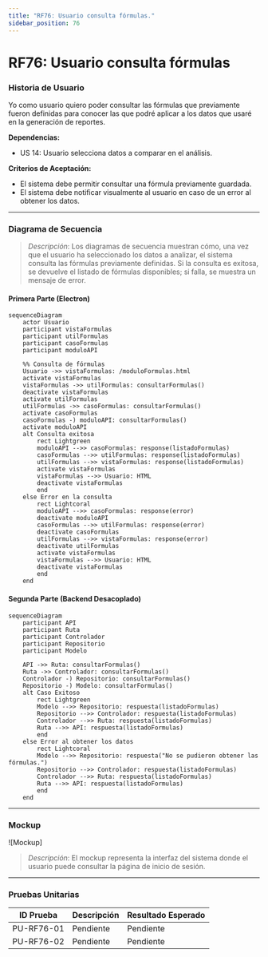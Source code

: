 ```yaml
---
title: "RF76: Usuario consulta fórmulas."  
sidebar_position: 76
---
```


# RF76: Usuario consulta fórmulas

### Historia de Usuario

Yo como usuario quiero poder consultar las fórmulas que previamente fueron definidas para conocer las que podré aplicar a los datos que usaré en la generación de reportes.

  **Dependencias:**
  - US 14: Usuario selecciona datos a comparar en el análisis.

  **Criterios de Aceptación:**
  - El sistema debe permitir consultar una fórmula previamente guardada.
  - El sistema debe notificar visualmente al usuario en caso de un error al obtener los datos.

---

### Diagrama de Secuencia

> *Descripción*: Los diagramas de secuencia muestran cómo, una vez que el usuario ha seleccionado los datos a analizar, el sistema consulta las fórmulas previamente definidas. Si la consulta es exitosa, se devuelve el listado de fórmulas disponibles; si falla, se muestra un mensaje de error.

#### Primera Parte (Electron)
```mermaid
sequenceDiagram
    actor Usuario
    participant vistaFormulas
    participant utilFormulas
    participant casoFormulas
    participant moduloAPI

    %% Consulta de fórmulas
    Usuario ->> vistaFormulas: /moduloFormulas.html
    activate vistaFormulas
    vistaFormulas ->> utilFormulas: consultarFormulas()
    deactivate vistaFormulas
    activate utilFormulas
    utilFormulas ->> casoFormulas: consultarFormulas()
    activate casoFormulas
    casoFormulas -) moduloAPI: consultarFormulas()
    activate moduloAPI
    alt Consulta exitosa
        rect Lightgreen
        moduloAPI -->> casoFormulas: response(listadoFormulas)
        casoFormulas -->> utilFormulas: response(listadoFormulas)
        utilFormulas -->> vistaFormulas: response(listadoFormulas)
        activate vistaFormulas
        vistaFormulas -->> Usuario: HTML
        deactivate vistaFormulas
        end
    else Error en la consulta
        rect Lightcoral
        moduloAPI -->> casoFormulas: response(error)
        deactivate moduloAPI
        casoFormulas -->> utilFormulas: response(error)
        deactivate casoFormulas
        utilFormulas -->> vistaFormulas: response(error)
        deactivate utilFormulas
        activate vistaFormulas
        vistaFormulas -->> Usuario: HTML
        deactivate vistaFormulas
        end
    end

```

#### Segunda Parte (Backend Desacoplado)
```mermaid
sequenceDiagram
    participant API
    participant Ruta
    participant Controlador
    participant Repositorio
    participant Modelo

    API ->> Ruta: consultarFormulas()
    Ruta ->> Controlador: consultarFormulas()
    Controlador -) Repositorio: consultarFormulas()
    Repositorio -) Modelo: consultarFormulas()
    alt Caso Exitoso
        rect Lightgreen
        Modelo -->> Repositorio: respuesta(listadoFormulas)
        Repositorio -->> Controlador: respuesta(listadoFormulas)
        Controlador -->> Ruta: respuesta(listadoFormulas)
        Ruta -->> API: respuesta(listadoFormulas)
        end
    else Error al obtener los datos
        rect Lightcoral
        Modelo -->> Repositorio: respuesta("No se pudieron obtener las fórmulas.")
        Repositorio -->> Controlador: respuesta(listadoFormulas)
        Controlador -->> Ruta: respuesta(listadoFormulas)
        Ruta -->> API: respuesta(listadoFormulas)
        end
    end

```

---

### Mockup

![Mockup]

> *Descripción*: El mockup representa la interfaz del sistema donde el usuario puede consultar la página de inicio de sesión. 

---

### Pruebas Unitarias 
| ID Prueba | Descripción | Resultado Esperado |
|-----------|-------------|--------------------|
|PU-RF76-01|Pendiente | Pendiente|
|PU-RF76-02|Pendiente | Pendiente|